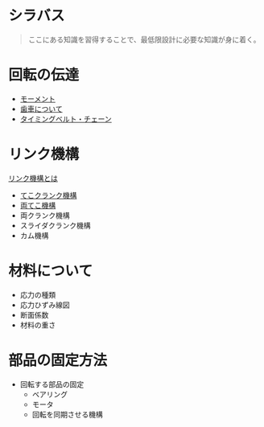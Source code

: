# シラバス
> ここにある知識を習得することで、最低限設計に必要な知識が身に着く。
# 回転の伝達
- [モーメント](./about-moment.md)
- [歯車について](./about-gears.md)
- [タイミングベルト・チェーン](about-chains-and-belts.md)
# リンク機構
[リンク機構とは](about-link-mechanism.md)
- [てこクランク機構](about-tekocrank.md)
- [両てこ機構](about-double-crank.md)
- 両クランク機構
- スライダクランク機構
- カム機構
# 材料について
- 応力の種類
- 応力ひずみ線図
- 断面係数
- 材料の重さ
# 部品の固定方法
- 回転する部品の固定
	- ベアリング
	- モータ
	- 回転を同期させる機構